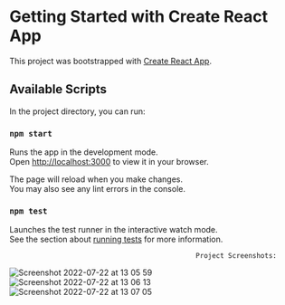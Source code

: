 # Getting Started with Create React App

This project was bootstrapped with [Create React App](https://github.com/facebook/create-react-app).

## Available Scripts

In the project directory, you can run:

### `npm start`

Runs the app in the development mode.\
Open [http://localhost:3000](http://localhost:3000) to view it in your browser.

The page will reload when you make changes.\
You may also see any lint errors in the console.

### `npm test`

Launches the test runner in the interactive watch mode.\
See the section about [running tests](https://facebook.github.io/create-react-app/docs/running-tests) for more information.

                                                  Project Screenshots:


![Screenshot 2022-07-22 at 13 05 59](https://user-images.githubusercontent.com/38191728/180427652-4002ceaa-dbe3-4399-9997-bcc92b4d87b4.png)
![Screenshot 2022-07-22 at 13 06 13](https://user-images.githubusercontent.com/38191728/180427655-5d968387-0a12-4925-beba-91637f058201.png)
![Screenshot 2022-07-22 at 13 07 05](https://user-images.githubusercontent.com/38191728/180427657-15b8b4f5-e141-49e4-b1ab-cfd3a620a467.png)
